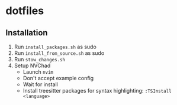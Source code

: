 # dotfiles

## Installation

1. Run `install_packages.sh` as sudo
2. Run `install_from_source.sh` as sudo
3. Run `stow_changes.sh`
4. Setup NVChad
    - Launch `nvim`
    - Don't accept example config
    - Wait for install
    - Install treesitter packages for syntax highlighting: `:TSInstall <language>`